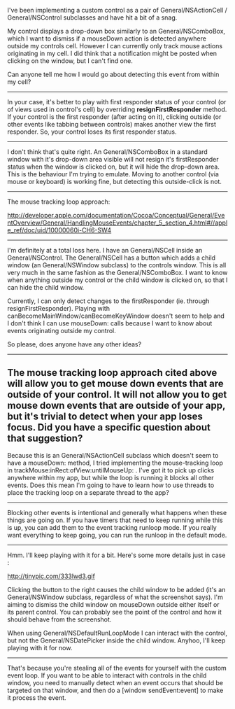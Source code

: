 I've been implementing a custom control as a pair of General/NSActionCell / General/NSControl subclasses and have hit a bit of a snag.

My control displays a drop-down box similarly to an General/NSComboBox, which I want to dismiss if a mouseDown action is detected anywhere outside my controls cell. However I can currently only track mouse actions originating in my cell. I did think that a notification might be posted when clicking on the window, but I can't find one.

Can anyone tell me how I would go about detecting this event from within my cell? 

---- 

In your case, it's better to play with first responder status of your control (or of views used in control's cell) by overriding **resignFirstResponder** method.
If your control is the first responder (after acting on it), clicking outside (or other events like tabbing between controls) makes another view the first responder. So, your control loses its first responder status. 

---- 

I don't think that's quite right. An General/NSComboBox in a standard window with it's drop-down area visible will not resign it's firstResponder status when the window is clicked on, but it will hide the drop-down area. This is the behaviour I'm trying to emulate. Moving to another control (via mouse or keyboard) is working fine, but detecting this outside-click is not.

----

The mouse tracking loop approach: 

http://developer.apple.com/documentation/Cocoa/Conceptual/General/EventOverview/General/HandlingMouseEvents/chapter_5_section_4.html#//apple_ref/doc/uid/10000060i-CH6-SW4

----

I'm definitely at a total loss here. I have an General/NSCell inside an General/NSControl. The General/NSCell has a button which adds a child window (an General/NSWindow subclass) to the controls window. This is all very much in the same fashion as the General/NSComboBox. I want to know when anything outside my control or the child window is clicked on, so that I can hide the child window.

Currently, I can only detect changes to the firstResponder (ie. through resignFirstResponder). Playing with canBecomeMainWindow/canBecomeKeyWindow doesn't seem to help and I don't think I can use mouseDown: calls because I want to know about events originating outside my control.

So please, does anyone have any other ideas? 

----
The mouse tracking loop approach cited above will allow you to get mouse down events that are outside of your control. It will not allow you to get mouse down events that are outside of your app, but it's trivial to detect when your app loses focus. Did you have a specific question about that suggestion?
----

Because this is an General/NSActionCell subclass which doesn't seem to have a mouseDown: method, I tried implementing the mouse-tracking loop in trackMouse:inRect:ofView:untilMouseUp: . I've got it to pick up clicks anywhere within my app, but while the loop is running it blocks all other events. Does this mean I'm going to have to learn how to use threads to place the tracking loop on a separate thread to the app?

----

Blocking other events is intentional and generally what happens when these things are going on. If you have timers that need to keep running while this is up, you can add them to the event tracking runloop mode. If you really want everything to keep going, you can run the runloop in the default mode.

----

Hmm. I'll keep playing with it for a bit. Here's some more details just in case :

http://tinypic.com/333lwd3.gif

Clicking the button to the right causes the child window to be added (it's an General/NSWindow subclass, regardless of what the screenshot says). I'm aiming to dismiss the child window on mouseDown outside either itself or its parent control. You can probably see the point of the control and how it should behave from the screenshot.

When using General/NSDefaultRunLoopMode I can interact with the control, but not the General/NSDatePicker inside the child window. Anyhoo, I'll keep playing with it for now.

----
That's because you're stealing all of the events for yourself with the custom event loop. If you want to be able to interact with controls in the child window, you need to manually detect when an event occurs that should be targeted on that window, and then do a     [window sendEvent:event] to make it process the event.